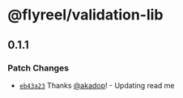 # @flyreel/validation-lib

## 0.1.1
### Patch Changes



- [`eb43a23`](https://github.com/Flyreel/validation-lib/commit/eb43a234291d3e8e8525f7b23882d57aac3145ca) Thanks [@akadop](https://github.com/akadop)! - Updating read me

